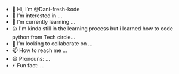 - 👋 Hi, I’m @Dani-fresh-kode
- 👀 I’m interested in ...
- 🌱 I’m currently learning ...
- 👍 I'm kinda still in the learning process but i learned how to code python from Tech circle...
- 💞️ I’m looking to collaborate on ...
- 📫 How to reach me ...
- 😄 Pronouns: ...
- ⚡ Fun fact: ...

<!---
Dani-fresh-kode/Dani-fresh-kode is a ✨ special ✨ repository because its `README.md` (this file) appears on your GitHub profile.
You can click the Preview link to take a look at your chang
